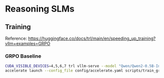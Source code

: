 # Reasoning SLMs

## Training

Reference: https://huggingface.co/docs/trl/main/en/speeding_up_training?vllm+examples=GRPO

### GRPO Baseline


```bash
CUDA_VISIBLE_DEVICES=4,5,6,7 trl vllm-serve --model "Qwen/Qwen2-0.5B-Instruct" --dtype bfloat16
accelerate launch --config_file config/accelerate.yaml scripts/train_grpo.py --config config/grpo.yaml
```
